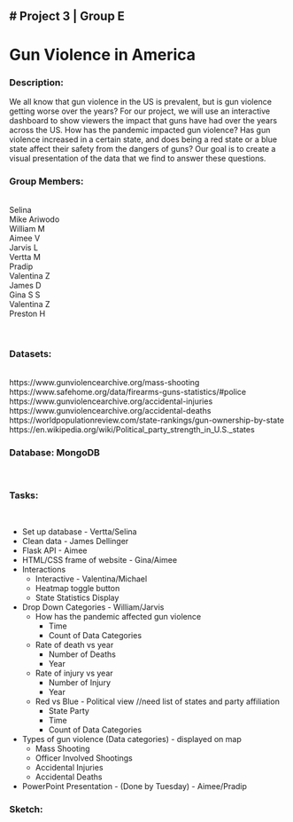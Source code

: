 <h2> #  Project 3 | Group E </h2>
<h1>Gun Violence in America</h1>


<p>
<h3> Description:</h3>  
We all know that gun violence in the US is prevalent, but is gun violence getting worse over the years? For our project, we will use an interactive  dashboard to show viewers the impact that guns have had over the years across the US. How has the pandemic impacted gun violence? Has gun violence increased in a certain state, and does being a red state or a blue state affect their safety from the dangers of guns? Our goal is to create a visual presentation of the data that we find to answer these questions. 
<p>
<h3> Group Members:</h3> <br>
Selina<br>
Mike Ariwodo<br>
William M<br>
Aimee V<br>
Jarvis L<br>
Vertta M<br>
Pradip<br>
Valentina Z<br>
James D<br>
Gina S S<br>
Valentina Z <br>
Preston H<br>
<p>
  <br>
  
<h3>Datasets:</h3>  <br> 
https://www.gunviolencearchive.org/mass-shooting  <br>
 https://www.safehome.org/data/firearms-guns-statistics/#police  <br>
https://www.gunviolencearchive.org/accidental-injuries <br>
https://www.gunviolencearchive.org/accidental-deaths <br>
https://worldpopulationreview.com/state-rankings/gun-ownership-by-state  <br>
https://en.wikipedia.org/wiki/Political_party_strength_in_U.S._states  <br>
<p>
<h3> Database: MongoDB  </h3> <br>

<p>
<h3> Tasks:  </h3><br>

* Set up database - Vertta/Selina
* Clean data - James Dellinger
* Flask API - Aimee
* HTML/CSS frame of website - Gina/Aimee
* Interactions
  - Interactive - Valentina/Michael
  - Heatmap toggle button
  - State Statistics Display
* Drop Down Categories - William/Jarvis
  - How has the pandemic affected gun violence
    - Time
    - Count of Data Categories
  - Rate of death vs year
    - Number of Deaths
    - Year
  - Rate of injury vs year
    - Number of Injury
    - Year
  - Red vs Blue - Political view //need list of states and party affiliation
    - State Party
    - Time
    - Count of Data Categories
* Types of gun violence (Data categories) - displayed on map
  - Mass Shooting
  - Officer Involved Shootings
  - Accidental Injuries
  - Accidental Deaths
* PowerPoint Presentation - (Done by Tuesday) - Aimee/Pradip
 
<p>

<h3>Sketch: </h3>  <br>

